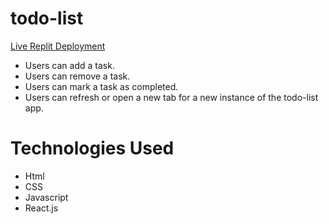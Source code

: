 # todo-list
[Live Replit Deployment](https://todo-list.hrtchoke.repl.co/)
  * Users can add a task.
  * Users can remove a task.
  * Users can mark a task as completed.
  * Users can refresh or open a new tab for a new instance of the todo-list app.
# Technologies Used
  * Html
  * CSS
  * Javascript
  * React.js
